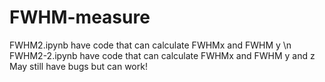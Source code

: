 # FWHM-measure 

FWHM2.ipynb have code that can calculate FWHMx and FWHM y \n
FWHM2-2.ipynb have code that can calculate FWHMx and FWHM y and z 
May still have bugs but can work!
